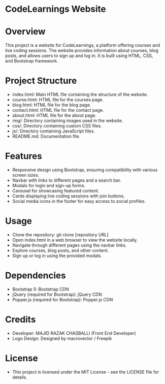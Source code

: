 # CodeLearnings Website
# Overview

This project is a website for CodeLearnings, a platform offering courses and live coding sessions. The website provides information about courses, blog posts, and allows users to sign up and log in. It is built using HTML, CSS, and Bootstrap framework.

# Project Structure

* index.html: Main HTML file containing the structure of the website.
* course.html: HTML file for the courses page.
* blog.html: HTML file for the blog page.
* contact.html: HTML file for the contact page.
* about.html: HTML file for the about page.
* img/: Directory containing images used in the website.
* css/: Directory containing custom CSS files.
* js/: Directory containing JavaScript files.
* README.md: Documentation file.


# Features

* Responsive design using Bootstrap, ensuring compatibility with various screen sizes.
* Navbar with links to different pages and a search bar.
* Modals for login and sign-up forms.
* Carousel for showcasing featured content.
* Cards displaying live coding sessions with join buttons.
* Social media icons in the footer for easy access to social profiles.

# Usage

* Clone the repository: git clone [repository URL]
* Open index.html in a web browser to view the website locally.
* Navigate through different pages using the navbar links.
* Explore courses, blog posts, and other content.
* Sign up or log in using the provided modals.

# Dependencies

* Bootstrap 5: Bootstrap CDN
* jQuery (required for Bootstrap): jQuery CDN
* Popper.js (required for Bootstrap): Popper.js CDN

# Credits

* Developer: MAJID RAZAK CHASBALLI (Front End Developer)
* Logo Design: Designed by macrovector / Freepik

# License

* This project is licensed under the MIT License - see the LICENSE file for details.


